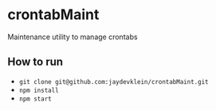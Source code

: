 # crontabMaint
Maintenance utility to manage crontabs

## How to run
- `git clone git@github.com:jaydevklein/crontabMaint.git`
- `npm install`
- `npm start`